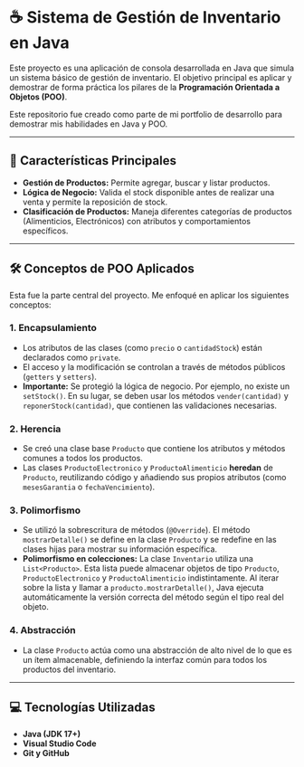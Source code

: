 # ☕ Sistema de Gestión de Inventario en Java

Este proyecto es una aplicación de consola desarrollada en Java que simula un sistema básico de gestión de inventario. El objetivo principal es aplicar y demostrar de forma práctica los pilares de la **Programación Orientada a Objetos (POO)**.

Este repositorio fue creado como parte de mi portfolio de desarrollo para demostrar mis habilidades en Java y POO.

---

## 🚀 Características Principales

* **Gestión de Productos:** Permite agregar, buscar y listar productos.
* **Lógica de Negocio:** Valida el stock disponible antes de realizar una venta y permite la reposición de stock.
* **Clasificación de Productos:** Maneja diferentes categorías de productos (Alimenticios, Electrónicos) con atributos y comportamientos específicos.

---

## 🛠️ Conceptos de POO Aplicados

Esta fue la parte central del proyecto. Me enfoqué en aplicar los siguientes conceptos:

### 1. Encapsulamiento
* Los atributos de las clases (como `precio` o `cantidadStock`) están declarados como `private`.
* El acceso y la modificación se controlan a través de métodos públicos (`getters` y `setters`).
* **Importante:** Se protegió la lógica de negocio. Por ejemplo, no existe un `setStock()`. En su lugar, se deben usar los métodos `vender(cantidad)` y `reponerStock(cantidad)`, que contienen las validaciones necesarias.

### 2. Herencia
* Se creó una clase base `Producto` que contiene los atributos y métodos comunes a todos los productos.
* Las clases `ProductoElectronico` y `ProductoAlimenticio` **heredan** de `Producto`, reutilizando código y añadiendo sus propios atributos (como `mesesGarantia` o `fechaVencimiento`).

### 3. Polimorfismo
* Se utilizó la sobrescritura de métodos (`@Override`). El método `mostrarDetalle()` se define en la clase `Producto` y se redefine en las clases hijas para mostrar su información específica.
* **Polimorfismo en colecciones:** La clase `Inventario` utiliza una `List<Producto>`. Esta lista puede almacenar objetos de tipo `Producto`, `ProductoElectronico` y `ProductoAlimenticio` indistintamente. Al iterar sobre la lista y llamar a `producto.mostrarDetalle()`, Java ejecuta automáticamente la versión correcta del método según el tipo real del objeto.

### 4. Abstracción
* La clase `Producto` actúa como una abstracción de alto nivel de lo que es un ítem almacenable, definiendo la interfaz común para todos los productos del inventario.

---

## 💻 Tecnologías Utilizadas

* **Java (JDK 17+)**
* **Visual Studio Code**
* **Git y GitHub**
